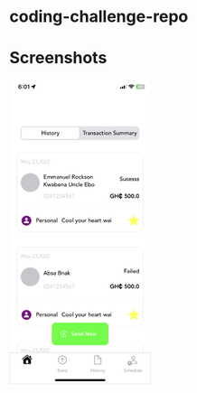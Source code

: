 # coding-challenge-repo


# Screenshots
<img align='left' src="hubtel-coding-challenge-repo/Assets.xcassets/screenshot.imageset/screenshot.png"  width="250">
